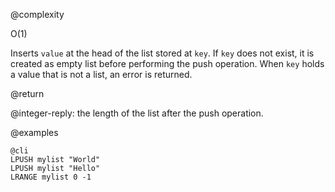 @complexity

O(1)


Inserts `value` at the head of the list stored at `key`.  If `key` does not
exist, it is created as empty list before performing the push operation.
When `key` holds a value that is not a list, an error is returned.

@return

@integer-reply: the length of the list after the push operation.

@examples

    @cli
    LPUSH mylist "World"
    LPUSH mylist "Hello"
    LRANGE mylist 0 -1

